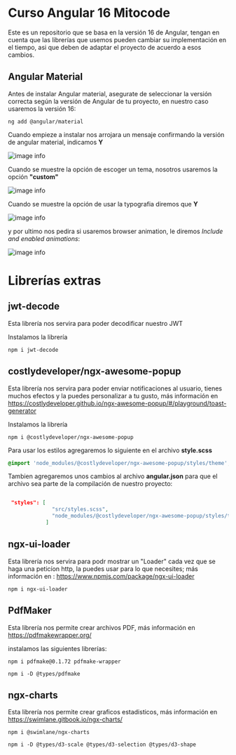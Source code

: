 # Curso Angular 16 Mitocode

Este es un repositorio que se basa en la versión 16 de Angular, tengan en cuenta que las librerías que usemos pueden cambiar su implementación en el tiempo, asi que deben de adaptar el proyecto de acuerdo a esos cambios.

## Angular Material

Antes de instalar Angular material, asegurate de seleccionar la versión correcta según la versión de Angular de tu proyecto, en nuestro caso usaremos la versión 16:

```
ng add @angular/material
```

Cuando empieze a instalar nos arrojara un mensaje confirmando la versión de angular material, indicamos **Y**

![image info](./files-readme/material1.jpg)

Cuando se muestre la opción de escoger un tema, nosotros usaremos la opción **"custom"**

![image info](./files-readme/material2.jpg)

Cuando se muestre la opción de usar la typografia diremos que **Y**

![image info](./files-readme/material3.jpg)

y por ultimo nos pedira si usaremos browser animation, le diremos _Include and enabled animations_:

![image info](./files-readme/material4.jpg)

# Librerías extras

## jwt-decode

Esta librería nos servira para poder decodificar nuestro JWT

Instalamos la librería

```console
npm i jwt-decode
```

## costlydeveloper/ngx-awesome-popup

Esta librería nos servira para poder enviar notificaciones al usuario, tienes muchos efectos y la puedes personalizar a tu gusto, más información en https://costlydeveloper.github.io/ngx-awesome-popup/#/playground/toast-generator

Instalamos la librería

```console
npm i @costlydeveloper/ngx-awesome-popup
```

Para usar los estilos agregaremos lo siguiente en el archivo **style.scss**

```css
@import 'node_modules/@costlydeveloper/ngx-awesome-popup/styles/theme';
```

Tambien agregaremos unos cambios al archivo **angular.json** para que el archivo sea parte de la compilación de nuestro proyecto:

```json

 "styles": [
              "src/styles.scss",
              "node_modules/@costlydeveloper/ngx-awesome-popup/styles/theme.css"
            ]
```

## ngx-ui-loader

Esta librería nos servira para podr mostrar un "Loader" cada vez que se haga una peticíon http, la puedes usar para lo que necesites; más información en : https://www.npmjs.com/package/ngx-ui-loader

```console
npm i ngx-ui-loader
```

## PdfMaker

Esta librería nos permite crear archivos PDF, más información en https://pdfmakewrapper.org/

instalamos las siguientes librerías:

```console
npm i pdfmake@0.1.72 pdfmake-wrapper
```

```console
npm i -D @types/pdfmake
```

## ngx-charts

Esta librería nos permite crear graficos estadisticos, más información en https://swimlane.gitbook.io/ngx-charts/

```console
npm i @swimlane/ngx-charts
```

```console
npm i -D @types/d3-scale @types/d3-selection @types/d3-shape
```
